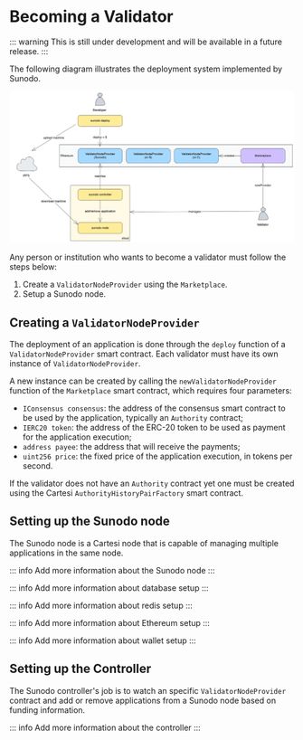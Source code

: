 # Becoming a Validator

::: warning
This is still under development and will be available in a future release.
:::

The following diagram illustrates the deployment system implemented by Sunodo.

![Deployment overview](./deploy-overview.png)

Any person or institution who wants to become a validator must follow the steps below:

1. Create a `ValidatorNodeProvider` using the `Marketplace`.
2. Setup a Sunodo node.

## Creating a `ValidatorNodeProvider`

The deployment of an application is done through the `deploy` function of a `ValidatorNodeProvider` smart contract. Each validator must have its own instance of `ValidatorNodeProvider`.

A new instance can be created by calling the `newValidatorNodeProvider` function of the `Marketplace` smart contract, which requires four parameters:

-   `IConsensus consensus`: the address of the consensus smart contract to be used by the application, typically an `Authority` contract;
-   `IERC20 token`: the address of the ERC-20 token to be used as payment for the application execution;
-   `address payee`: the address that will receive the payments;
-   `uint256 price`: the fixed price of the application execution, in tokens per second.

If the validator does not have an `Authority` contract yet one must be created using the Cartesi `AuthorityHistoryPairFactory` smart contract.

## Setting up the Sunodo node

The Sunodo node is a Cartesi node that is capable of managing multiple applications in the same node.

::: info
Add more information about the Sunodo node
:::

::: info
Add more information about database setup
:::

::: info
Add more information about redis setup
:::

::: info
Add more information about Ethereum setup
:::

::: info
Add more information about wallet setup
:::

## Setting up the Controller

The Sunodo controller's job is to watch an specific `ValidatorNodeProvider` contract and add or remove applications from a Sunodo node based on funding information.

::: info
Add more information about the controller
:::
